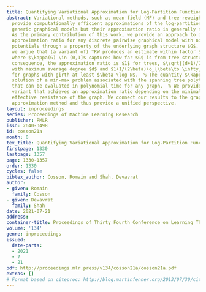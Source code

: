 ```yaml
---
title: Quantifying Variational Approximation for Log-Partition Function
abstract: Variational methods, such as mean-field (MF) and tree-reweighted (TRW),
  provide computationally efficient approximations of the log-partition function for
  generic graphical models but their approximation ratio is generally not quantified.  %
  As the primary contribution of this work, we provide an approach to quantify their
  approximation ratio for any discrete pairwise graphical model with non-negative
  potentials through a property of the underlying graph structure $G$.  % Specifically,
  we argue that (a variant of) TRW produces an estimate within factor $1/\sqrt{\kappa(G)}$
  where $\kappa(G) \in (0,1]$ captures how far $G$ is from tree structure.  % As a
  consequence, the approximation ratio is $1$ for trees, $\sqrt{(d+1)/2}$ for graphs
  with maximum average degree $d$ and $1+1/(2\beta)+o_{\beta\to \infty}(1/\beta)$
  for graphs with girth at least $\beta \log N$.  % The quantity $\kappa(G)$ is the
  solution of a min-max problem associated with the spanning tree polytope of $G$
  that can be evaluated in polynomial time for any graph.  % We provide a near linear-time
  variant that achieves an approximation ratio depending on the minimal (across edges)
  effective resistance of the graph. We connect our results to the graph partition
  approximation method and thus provide a unified perspective.
layout: inproceedings
series: Proceedings of Machine Learning Research
publisher: PMLR
issn: 2640-3498
id: cosson21a
month: 0
tex_title: Quantifying Variational Approximation for Log-Partition Function
firstpage: 1330
lastpage: 1357
page: 1330-1357
order: 1330
cycles: false
bibtex_author: Cosson, Romain and Shah, Devavrat
author:
- given: Romain
  family: Cosson
- given: Devavrat
  family: Shah
date: 2021-07-21
address:
container-title: Proceedings of Thirty Fourth Conference on Learning Theory
volume: '134'
genre: inproceedings
issued:
  date-parts:
  - 2021
  - 7
  - 21
pdf: http://proceedings.mlr.press/v134/cosson21a/cosson21a.pdf
extras: []
# Format based on citeproc: http://blog.martinfenner.org/2013/07/30/citeproc-yaml-for-bibliographies/
---
```

